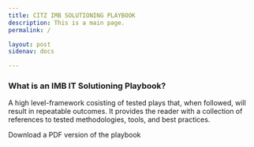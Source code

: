 ```yaml
---
title: CITZ IMB SOLUTIONING PLAYBOOK
description: This is a main page.
permalink: /

layout: post
sidenav: docs

---
```

### What is an IMB IT Solutioning Playbook?
A high level-framework cosisting of tested plays that, when followed, will result in repeatable outcomes. It provides the reader with a collection of references to tested methodologies, tools, and best practices.

Download a PDF version of the playbook

